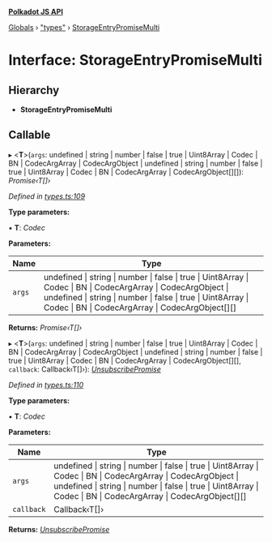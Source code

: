 **[Polkadot JS API](../README.md)**

[Globals](../globals.md) › [&quot;types&quot;](../modules/_types_.md) › [StorageEntryPromiseMulti](_types_.storageentrypromisemulti.md)

# Interface: StorageEntryPromiseMulti

## Hierarchy

* **StorageEntryPromiseMulti**

## Callable

▸ <**T**>(`args`: undefined | string | number | false | true | Uint8Array | Codec | BN | CodecArgArray | CodecArgObject | undefined | string | number | false | true | Uint8Array | Codec | BN | CodecArgArray | CodecArgObject[][]): *Promise‹T[]›*

*Defined in [types.ts:109](https://github.com/polkadot-js/api/blob/5d2cadd/packages/api/src/types.ts#L109)*

**Type parameters:**

▪ **T**: *Codec*

**Parameters:**

Name | Type |
------ | ------ |
`args` | undefined &#124; string &#124; number &#124; false &#124; true &#124; Uint8Array &#124; Codec &#124; BN &#124; CodecArgArray &#124; CodecArgObject &#124; undefined &#124; string &#124; number &#124; false &#124; true &#124; Uint8Array &#124; Codec &#124; BN &#124; CodecArgArray &#124; CodecArgObject[][] |

**Returns:** *Promise‹T[]›*

▸ <**T**>(`args`: undefined | string | number | false | true | Uint8Array | Codec | BN | CodecArgArray | CodecArgObject | undefined | string | number | false | true | Uint8Array | Codec | BN | CodecArgArray | CodecArgObject[][], `callback`: Callback‹T[]›): *[UnsubscribePromise](../modules/_types_.md#unsubscribepromise)*

*Defined in [types.ts:110](https://github.com/polkadot-js/api/blob/5d2cadd/packages/api/src/types.ts#L110)*

**Type parameters:**

▪ **T**: *Codec*

**Parameters:**

Name | Type |
------ | ------ |
`args` | undefined &#124; string &#124; number &#124; false &#124; true &#124; Uint8Array &#124; Codec &#124; BN &#124; CodecArgArray &#124; CodecArgObject &#124; undefined &#124; string &#124; number &#124; false &#124; true &#124; Uint8Array &#124; Codec &#124; BN &#124; CodecArgArray &#124; CodecArgObject[][] |
`callback` | Callback‹T[]› |

**Returns:** *[UnsubscribePromise](../modules/_types_.md#unsubscribepromise)*